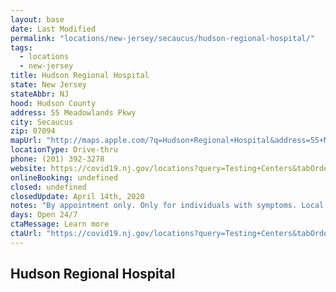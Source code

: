 ```yaml
---
layout: base
date: Last Modified
permalink: "locations/new-jersey/secaucus/hudson-regional-hospital/"
tags:
  - locations
  - new-jersey
title: Hudson Regional Hospital 
state: New Jersey
stateAbbr: NJ
hood: Hudson County
address: 55 Meadowlands Pkwy
city: Secaucus
zip: 07094
mapUrl: "http://maps.apple.com/?q=Hudson+Regional+Hospital&address=55+Meadowlands+Pkwy,Secaucus,New+Jersey,07094"
locationType: Drive-thru
phone: (201) 392-3278
website: https://covid19.nj.gov/locations?query=Testing+Centers&tabOrder=all%2CpromotedContent%2Clocations%2Cresources%2Cstatus%2CNJfaqs%2CAASfaqs%2Ccoronavirus
onlineBooking: undefined
closed: undefined
closedUpdate: April 14th, 2020
notes: "By appointment only. Only for individuals with symptoms. Local residents only. Prioritizes first responders."
days: Open 24/7
ctaMessage: Learn more
ctaUrl: "https://covid19.nj.gov/locations?query=Testing+Centers&tabOrder=all%2CpromotedContent%2Clocations%2Cresources%2Cstatus%2CNJfaqs%2CAASfaqs%2Ccoronavirus"
---
```

## Hudson Regional Hospital 